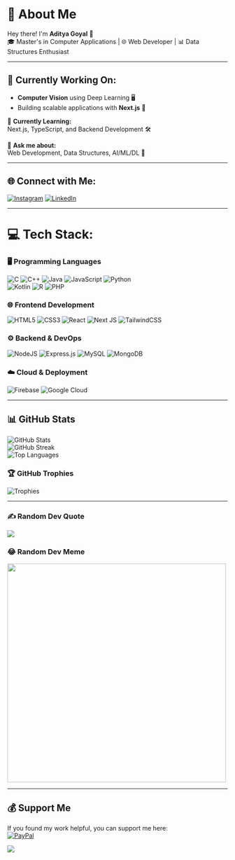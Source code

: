 # 💫 About Me
Hey there! I'm **Aditya Goyal** 👋  
🎓 Master's in Computer Applications | 🌐 Web Developer | 📊 Data Structures Enthusiast

---

## 🔭 Currently Working On:
- **Computer Vision** using Deep Learning 🖥️
- Building scalable applications with **Next.js** 🚀

🌱 **Currently Learning:**  
Next.js, TypeScript, and Backend Development 🛠️

💬 **Ask me about:**  
Web Development, Data Structures, AI/ML/DL 🤖

---

## 🌐 Connect with Me:
[![Instagram](https://img.shields.io/badge/Instagram-%23E4405F.svg?style=for-the-badge&logo=instagram&logoColor=white)](https://instagram.com/__.adityagoyal) 
[![LinkedIn](https://img.shields.io/badge/LinkedIn-%230A66C2.svg?style=for-the-badge&logo=linkedin&logoColor=white)](https://linkedin.com/in/aditya-goyal)

---

# 💻 Tech Stack:

### 🖥️ Programming Languages
![C](https://img.shields.io/badge/C-%2300599C.svg?style=for-the-badge&logo=c&logoColor=white) 
![C++](https://img.shields.io/badge/C++-%2300599C.svg?style=for-the-badge&logo=c%2B%2B&logoColor=white) 
![Java](https://img.shields.io/badge/Java-%23ED8B00.svg?style=for-the-badge&logo=openjdk&logoColor=white) 
![JavaScript](https://img.shields.io/badge/JavaScript-%23F7DF1E.svg?style=for-the-badge&logo=javascript&logoColor=%23323330) 
![Python](https://img.shields.io/badge/Python-3670A0?style=for-the-badge&logo=python&logoColor=ffdd54)  
![Kotlin](https://img.shields.io/badge/Kotlin-%237F52FF.svg?style=for-the-badge&logo=kotlin&logoColor=white) 
![R](https://img.shields.io/badge/R-%23276DC3.svg?style=for-the-badge&logo=r&logoColor=white) 
![PHP](https://img.shields.io/badge/PHP-%23777BB4.svg?style=for-the-badge&logo=php&logoColor=white)

### 🌐 Frontend Development
![HTML5](https://img.shields.io/badge/HTML5-%23E34F26.svg?style=for-the-badge&logo=html5&logoColor=white) 
![CSS3](https://img.shields.io/badge/CSS3-%231572B6.svg?style=for-the-badge&logo=css3&logoColor=white) 
![React](https://img.shields.io/badge/React-%2320232a.svg?style=for-the-badge&logo=react&logoColor=%2361DAFB) 
![Next JS](https://img.shields.io/badge/Next-black?style=for-the-badge&logo=next.js&logoColor=white) 
![TailwindCSS](https://img.shields.io/badge/TailwindCSS-%2338B2AC.svg?style=for-the-badge&logo=tailwind-css&logoColor=white)

### ⚙️ Backend & DevOps
![NodeJS](https://img.shields.io/badge/Node.js-6DA55F?style=for-the-badge&logo=node.js&logoColor=white) 
![Express.js](https://img.shields.io/badge/Express.js-%23404d59.svg?style=for-the-badge&logo=express&logoColor=%2361DAFB) 
![MySQL](https://img.shields.io/badge/MySQL-%2300000f.svg?style=for-the-badge&logo=mysql&logoColor=white) 
![MongoDB](https://img.shields.io/badge/MongoDB-%234ea94b.svg?style=for-the-badge&logo=mongodb&logoColor=white)

### ☁️ Cloud & Deployment
![Firebase](https://img.shields.io/badge/Firebase-039BE5?style=for-the-badge&logo=firebase&logoColor=white) 
![Google Cloud](https://img.shields.io/badge/GoogleCloud-%234285F4.svg?style=for-the-badge&logo=google-cloud&logoColor=white) 

---

## 📊 GitHub Stats
![GitHub Stats](https://github-readme-stats.vercel.app/api?username=adityagoyal200&theme=radical&show_icons=true)  
![GitHub Streak](https://github-readme-streak-stats.herokuapp.com/?user=adityagoyal200&theme=radical)  
![Top Languages](https://github-readme-stats.vercel.app/api/top-langs/?username=adityagoyal200&layout=compact&theme=radical&langs_count=10)

### 🏆 GitHub Trophies
![Trophies](https://github-profile-trophy.vercel.app/?username=adityagoyal200&theme=monokai&no-frame=true&margin-w=4)

---

### ✍️ Random Dev Quote
![](https://quotes-github-readme.vercel.app/api?type=horizontal&theme=dark)

### 😂 Random Dev Meme
<img src="https://random-memer.vercel.app/" width="500"/>

---

## 💰 Support Me
If you found my work helpful, you can support me here:  
[![PayPal](https://img.shields.io/badge/PayPal-00457C?style=for-the-badge&logo=paypal&logoColor=white)](https://paypal.me/@adityaGoyal3815)

[![](https://visitcount.itsvg.in/api?id=adityagoyal200&label=Profile%20Views&pretty=false)](https://visitcount.itsvg.in)
